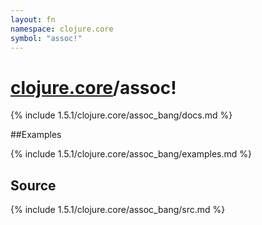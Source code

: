 ```yaml
---
layout: fn
namespace: clojure.core
symbol: "assoc!"
---
```


# [clojure.core](../)/assoc!

{% include 1.5.1/clojure.core/assoc_bang/docs.md %}

##Examples

{% include 1.5.1/clojure.core/assoc_bang/examples.md %}
## Source
{% include 1.5.1/clojure.core/assoc_bang/src.md %}

